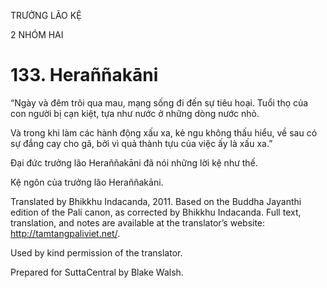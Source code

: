 TRƯỞNG LÃO KỆ

2 NHÓM HAI

# 133\. Heraññakāni

“Ngày và đêm trôi qua mau, mạng sống đi đến sự tiêu hoại. Tuổi thọ của con người bị cạn kiệt, tựa như nước ở những dòng nước nhỏ.

Và trong khi làm các hành động xấu xa, kẻ ngu không thấu hiểu, về sau có sự đắng cay cho gã, bởi vì quả thành tựu của việc ấy là xấu xa.”

Đại đức trưởng lão Heraññakāni đã nói những lời kệ như thế.

Kệ ngôn của trưởng lão Heraññakāni.

Translated by Bhikkhu Indacanda, 2011. Based on the Buddha Jayanthi edition of the Pali canon, as corrected by Bhikkhu Indacanda. Full text, translation, and notes are available at the translator’s website: http://tamtangpaliviet.net/.

Used by kind permission of the translator.

Prepared for SuttaCentral by Blake Walsh.